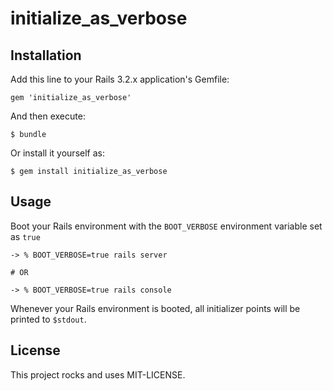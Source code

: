 # initialize_as_verbose

## Installation

Add this line to your Rails 3.2.x application's Gemfile:

```
gem 'initialize_as_verbose'
```

And then execute:

```
$ bundle
```

Or install it yourself as:

```
$ gem install initialize_as_verbose
```

## Usage

Boot your Rails environment with the `BOOT_VERBOSE` environment variable
set as `true`

```
-> % BOOT_VERBOSE=true rails server

# OR

-> % BOOT_VERBOSE=true rails console
```

Whenever your Rails environment is booted, all initializer points will
be printed to `$stdout`.

## License

This project rocks and uses MIT-LICENSE.
